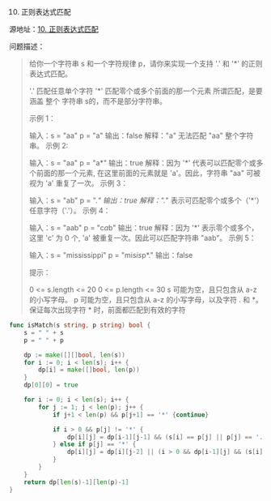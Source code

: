 10. 正则表达式匹配

源地址：[10. 正则表达式匹配](https://leetcode-cn.com/problems/regular-expression-matching/)

问题描述：

>给你一个字符串 s 和一个字符规律 p，请你来实现一个支持 '.' 和 '*' 的正则表达式匹配。
>
>'.' 匹配任意单个字符
>'*' 匹配零个或多个前面的那一个元素
>所谓匹配，是要涵盖 整个 字符串 s的，而不是部分字符串。
>
>
>示例 1：
>
>输入：s = "aa" p = "a"
>输出：false
>解释："a" 无法匹配 "aa" 整个字符串。
>示例 2:
>
>输入：s = "aa" p = "a*"
>输出：true
>解释：因为 '*' 代表可以匹配零个或多个前面的那一个元素, 在这里前面的元素就是 'a'。因此，字符串 "aa" 可被视为 'a' 重复了一次。
>示例 3：
>
>输入：s = "ab" p = ".*"
>输出：true
>解释：".*" 表示可匹配零个或多个（'*'）任意字符（'.'）。
>示例 4：
>
>输入：s = "aab" p = "c*a*b"
>输出：true
>解释：因为 '*' 表示零个或多个，这里 'c' 为 0 个, 'a' 被重复一次。因此可以匹配字符串 "aab"。
>示例 5：
>
>输入：s = "mississippi" p = "mis*is*p*."
>输出：false
>
>
>提示：
>
>0 <= s.length <= 20
>0 <= p.length <= 30
>s 可能为空，且只包含从 a-z 的小写字母。
>p 可能为空，且只包含从 a-z 的小写字母，以及字符 . 和 *。
>保证每次出现字符 * 时，前面都匹配到有效的字符

``` go
func isMatch(s string, p string) bool {
    s = " " + s
    p = " " + p

    dp := make([][]bool, len(s))
    for i := 0; i < len(s); i++ {
        dp[i] = make([]bool, len(p))
    }
    dp[0][0] = true

    for i := 0; i < len(s); i++ {
        for j := 1; j < len(p); j++ {
            if j+1 < len(p) && p[j+1] == '*' {continue}

            if i > 0 && p[j] != '*' {
                dp[i][j] = dp[i-1][j-1] && (s[i] == p[j] || p[j] == '.')
            } else if p[j] == '*' {
                dp[i][j] = dp[i][j-2] || (i > 0 && dp[i-1][j] && (s[i] == p[j-1] || p[j-1] == '.')) 
            }
        }
    }
    return dp[len(s)-1][len(p)-1]
}
```



